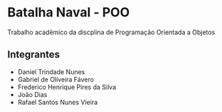 # Batalha Naval - POO

Trabalho acadêmico da discplina de Programação Orientada a Objetos

## Integrantes

* Daniel Trindade Nunes
* Gabriel de Oliveira Fávero
* Frederico Henrique Pires da Silva
* João Dias
* Rafael Santos Nunes Vieira
